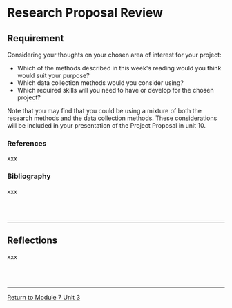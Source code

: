 # Research Proposal Review

## Requirement
Considering your thoughts on your chosen area of interest for your project:

 - Which of the methods described in this week's reading would you think would suit your purpose?
 - Which data collection methods would you consider using?
 - Which required skills will you need to have or develop for the chosen project?

Note that you may find that you could be using a mixture of both the research methods and the data collection methods. These considerations will be included in your presentation of the Project Proposal in unit 10.


### References
xxx

### Bibliography
xxx

<br><br>

---


## Reflections
xxx

<br><br>

---

[Return to Module 7 Unit 3](RMPP_Unit03.md)
